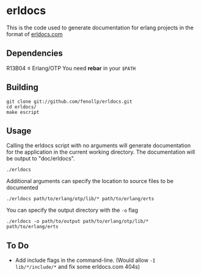 # erldocs
This is the code used to generate documentation for erlang projects in the format of
[erldocs.com](http://erldocs.com)

## Dependencies
R13B04 ≤ Erlang/OTP
You need **rebar** in your `$PATH`

## Building

    git clone git://github.com/fenollp/erldocs.git
    cd erldocs/
    make escript

## Usage

Calling the erldocs script with no arguments will generate documentation for the application in the current working directory. The documentation will be output to "doc/erldocs".

    ./erldocs

Additional arguments can specify the location to source files to be documented

    ./erldocs path/to/erlang/otp/lib/* path/to/erlang/erts

You can specify the output directory with the `-o` flag

    ./erldocs -o path/to/output path/to/erlang/otp/lib/* path/to/erlang/erts

## To Do
* Add include flags in the command-line. (Would allow `-I lib/*/include/*` and fix some erldocs.com 404s)
